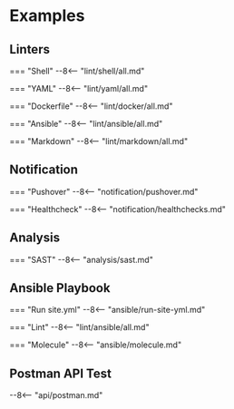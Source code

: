 # Examples

## Linters

=== "Shell"
    --8<-- "lint/shell/all.md"

=== "YAML"
    --8<-- "lint/yaml/all.md"

=== "Dockerfile"
    --8<-- "lint/docker/all.md"

=== "Ansible"
    --8<-- "lint/ansible/all.md"

=== "Markdown"
    --8<-- "lint/markdown/all.md"

## Notification

=== "Pushover"
    --8<-- "notification/pushover.md"

=== "Healthcheck"
    --8<-- "notification/healthchecks.md"

## Analysis

=== "SAST"
    --8<-- "analysis/sast.md"

## Ansible Playbook

=== "Run site.yml"
    --8<-- "ansible/run-site-yml.md"

=== "Lint"
    --8<-- "lint/ansible/all.md"

=== "Molecule"
    --8<-- "ansible/molecule.md"

## Postman API Test

--8<-- "api/postman.md"
